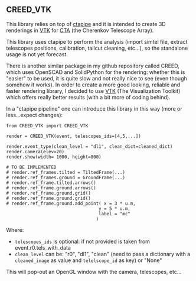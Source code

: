 CREED_VTK
---------
This library relies on top of [ctapipe](https://github.com/cta-observatory/ctapipe) and it is intended to create 3D renderings 
in [VTK](https://www.vtk.org) for [CTA](www.cta-observatory.org) (the Cherenkov Telescope Array).

This library uses ctapipe to perform the analysis (import simtel file, extract telescopes positions, calibration, tailcut cleaning, etc...), so the standalone usage is not yet forecast. 

There is another similar package in my github repository called CREED, which uses OpenSCAD and SolidPython for the rendering: whether this is "easier" to be used, it is quite slow and not really nice to see (even though somehow it works). In order to create a more good looking, reliable and faster rendering library, I decided to use [VTK](https://www.vtk.org) (The Visualization Toolkit) which offers really better results (with a bit more of coding behind).

In a "ctapipe pipeline" one can introduce this library in this way (more or less...expect changes):

    from CREED_VTK import CREED_VTK

    render = CREED_VTK(event, telescopes_ids=[4,5,...])

    render.event_type(clean_level = "dl1", clean_dict=cleaned_dict)
    render.camera(elev=20)
    render.show(width= 1000, height=800)

    # TO BE IMPLEMENTED
    # render.ref_frames.tilted = TiltedFrame(...)
    # render.ref_frames.ground = GroundFrame(...)
    # render.ref_frame.tilted.arrows()
    # render.ref_frame.ground.arrows()
    # render.ref_frame.ground.grid()
    # render.ref_frame.ground.grid()
    # render.ref_frame.ground.add_point( x = 3 * u.m, 
                                       y = 5 * u.m,
                                       label = "mc"
                                      )
Where:

- `telescopes_ids` is optional: if not provided is taken from event.r0.tels_with_data
- `clean_level` can be: "r0", "dl1", "clean" (need to pass a dictionary with a `cleaned_image` as value and `telelscope_id` as key) or "None"

This will pop-out an OpenGL window with the camera, telescopes, etc... 
